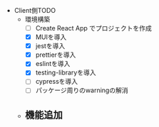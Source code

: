 - Client側TODO
  - 環境構築
    - [ ] Create React App でプロジェクトを作成
    - [x] MUIを導入
    - [x] jestを導入
    - [x] prettierを導入
    - [x] eslintを導入
    - [x] testing-libraryを導入
    - [ ] cypressを導入
    - [ ] パッケージ周りのwarningの解消
  - 機能追加
    -
